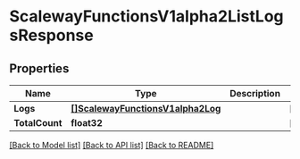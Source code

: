 # ScalewayFunctionsV1alpha2ListLogsResponse

## Properties

Name | Type | Description | Notes
------------ | ------------- | ------------- | -------------
**Logs** | [**[]ScalewayFunctionsV1alpha2Log**](scaleway.functions.v1alpha2.Log.md) |  | [optional] 
**TotalCount** | **float32** |  | [optional] 

[[Back to Model list]](../README.md#documentation-for-models) [[Back to API list]](../README.md#documentation-for-api-endpoints) [[Back to README]](../README.md)


